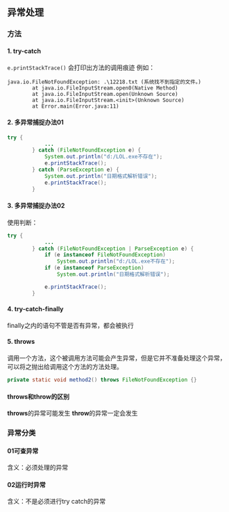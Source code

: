 ## 异常处理
### 方法
#### 1. try-catch
```e.printStackTrace()``` 会打印出方法的调用痕迹
例如：
```
java.io.FileNotFoundException: .\12218.txt (系统找不到指定的文件。)
        at java.io.FileInputStream.open0(Native Method)
        at java.io.FileInputStream.open(Unknown Source)
        at java.io.FileInputStream.<init>(Unknown Source)
        at Error.main(Error.java:11)
```
#### 2. 多异常捕捉办法01
```java
try {
			...
		} catch (FileNotFoundException e) {
			System.out.println("d:/LOL.exe不存在");
			e.printStackTrace();
		} catch (ParseException e) {
			System.out.println("日期格式解析错误");
			e.printStackTrace();
		}
```
#### 3. 多异常捕捉办法02
使用判断：
```java
try {
			...
		} catch (FileNotFoundException | ParseException e) {
			if (e instanceof FileNotFoundException)
				System.out.println("d:/LOL.exe不存在");
			if (e instanceof ParseException)
				System.out.println("日期格式解析错误");

			e.printStackTrace();
		}
```
#### 4. try-catch-finally
finally之内的语句不管是否有异常，都会被执行
#### 5. throws
调用一个方法，这个被调用方法可能会产生异常，但是它并不准备处理这个异常，可以将之抛出给调用这个方法的方法处理。
```java
private static void method2() throws FileNotFoundException {}
```
#### throws和throw的区别
**throws**的异常可能发生
**throw**的异常一定会发生
### 异常分类
#### 01可查异常
含义：必须处理的异常
#### 02运行时异常
含义：不是必须进行try catch的异常
